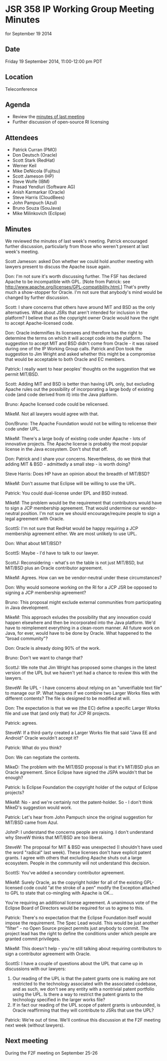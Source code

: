 # JSR 358 IP Working Group Meeting Minutes  
for September 19 2014

## Date

Friday 19 September 2014, 11:00-12:00 pm PDT

## Location

Teleconference

## Agenda

*   Review the [minutes of last meeting](https://java.net/downloads/jsr358/Meeting%20Materials/JSR-358-IPWG-Minutes-Sept-12-2014.md)
*   Further discussion of open-source RI licensing

## Attendees

*   Patrick Curran (PMO)
*   Don Deutsch (Oracle)
*   Scott Stark (RedHat)
*   Werner Keil
*   Mike DeNicola (Fujitsu)
*   Scott Jameson (HP)
*   Steve Wolfe (IBM)
*   Prasad Yendluri (Software AG)
*   Anish Karmarkar (Oracle)
*   Steve Harris (CloudBees)
*   John Pampuch (Azul)
*   Bruno Souza (SouJava)
*   Mike Milinkovich (Eclipse)

## **Minutes**

We reviewed the minutes of last week's meeting. Patrick encouraged further discussion, particularly from those who weren't present at last week's meeting.

Scott Jameson: asked Don whether we could hold another meeting with lawyers present to discuss the Apache issue again.

Don: I'm not sure it's worth discussing further. The FSF has declared Apache to be incompatible with GPL. [Note from Patrick: see http://www.apache.org/licenses/GPL-compatibility.html.] That's pretty much a show-stopper for Oracle. I'm not sure that anybody's mind would be changed by further discussion.

Scott: I share concerns that others have around MIT and BSD as the only alternatives. What about JSRs that aren't intended for inclusion in the platform? I believe that as the copyright owner Oracle would have the right to accept Apache-licensed code.

Don: Oracle indemnifies its licensees and therefore has the right to determine the terms on which it will accept code into the platform. The suggestion to accept MIT and BSD didn't come from Oracle - it was raised during one of the IP Working Group calls. Patrick and Don took the suggestion to Jim Wright and asked whether this might be a compromise that would be acceptable to both Oracle and EC members.

Patrick: I really want to hear peoples' thoughts on the suggestion that we permit MIT/BSD.

Scott: Adding MIT and BSD is better than having UPL only, but excluding Apache rules out the possibility of incorporating a large body of existing code (and code derived from it) into the Java platform.

Bruno: Apache licensed code could be relicensed.

MikeM. Not all lawyers would agree with that.

Don/Bruno: The Apache Foundation would not be willing to relicense their code under UPL.

MikeM: There's a large body of existing code under Apache - lots of innovative projects. The Apache license is probably the most popular license in the Java ecosystem. Don't shut that off.

Don: Patrick and I share your concerns. Nevertheless, do we think that adding MIT & BSD - admittedly a small step - is worth doing?

Steve Harris: Does HP have an opinion about the breadth of MIT/BSD?

MikeM: Don't assume that Eclipse will be willing to use the UPL.

Patrick: You could dual-license under EPL and BSD instead.

MikeM: The problem would be the requirement that contributors would have to sign a JCP membership agreement. That would undermine our vendor-neutral position. I'm not sure we should encourage/require people to sign a legal agreement with Oracle.

ScottS: I'm not sure that RedHat would be happy requiring a JCP membership agreement either. We are most unlikely to use UPL.

Don: What about MIT/BSD?

ScottS: Maybe - I'd have to talk to our lawyer.

ScottJ: Reconsidering - what's on the table is not just MIT/BSD, but MIT/BSD plus an Oracle contributor agreement.

MikeM: Agrees. How can we be vendor-neutral under these circumstances?

Don: Why would someone working on the RI for a JCP JSR be opposed to signing a JCP membership agreement?

Bruno: This proposal might exclude external communities from participating in Java development.

MikeM: This approach exludes the possibility that any innovation could happen elsewhere and then be incorporated into the Java platform. We'd have to reimplement everything in a clean-room manner. All future work on Java, for ever, would have to be done by Oracle. What happened to the "broad community"?

Don: Oracle is already doing 90% of the work.

Bruno: Don't we want to change that?

ScottJ: We note that Jim Wright has proposed some changes in the latest version of the UPL but we haven't yet had a chance to review this with the lawyers.

SteveW: Re UPL - I have concerns about relying on an "unverifiable text file" to manage our IP. What happens if we combine two Larger Works files with different contents? The file is designed to be modified at will.

Don: The expectation is that we we (the EC) define a specific Larger Works file and use that (and only that) for JCP RI projects.

Patrick: agrees.

SteveW: If a third-party created a Larger Works file that said "Java EE and Android" Oracle wouldn't accept it?

Patrick: What do you think?

Don: We can negotiate the contents.

MikeD: The problem with the MIT/BSD proposal is that it's MIT/BSD plus an Oracle agreement. Since Eclipse have signed the JSPA wouldn't that be enough?

Patrick: Is Eclipse Foundation the copyright holder of the output of Eclipse projects?

MikeM: No - and we're certainly not the patent-holder. So - I don't think MikeD's suggestion would work.

Patrick: Let's hear from John Pampuch since the original suggestion for MIT/BSD came from Azul.

JohnP: I understand the concerns people are raising. I don't understand why SteveW thinks that MIT/BSD are too liberal.

SteveW: The proposal for MIT & BSD was unexpected (I shouldn't have used the word "radical" last week). These licenses don't have explicit patent grants. I agree with others that excluding Apache shuts out a large ecosystem. People in the community will not understand this decision.

ScottS: You've added a secondary contributor agreement.

MikeM: Surely Oracle, as the copyright holder for all of the existing GPL-licensed code could "at the stroke of a pen" modify the Exception attached to GPL to state that co-mingling with Apache is OK...

You're requiring an additional license agreement. A unanimous vote of the Eclipse Board of Directors would be required for us to agree to this.

Patrick: There's no expectation that the Eclipse Foundation itself would impose the requirement. The Spec Lead would. This would be just another "filter" - no Open Source project permits just anybody to commit. The project lead has the right to define the conditions under which people are granted commit privileges.

MikeM: This doesn't help - you're still talking about requiring contributors to sign a contributor agreement with Oracle.

ScottS: I have a couple of questions about the UPL that came up in discussions with our lawyers:

1.  Our reading of the UPL is that the patent grants one is making are not restricted to the technology associated with the associated codebase, and as such, we don't see any entity with a nontrivial patent portfolio using the UPL. Is there a way to restrict the patent grants to the technology specified in the larger works file?
2.  If in fact our reading of the UPL scope of patent grants is unbounded, is Oracle reaffirming that they will contribute to JSRs that use the UPL?

Patrick: We're out of time. We'll continue this discussion at the F2F meeting next week (without lawyers).

## **Next meeting**

During the F2F meeting on September 25-26